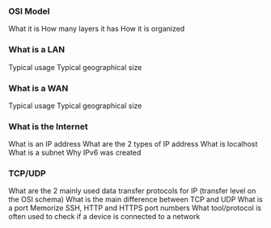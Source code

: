 ### OSI Model
What it is
How many layers it has
How it is organized

### What is a LAN
Typical usage
Typical geographical size

### What is a WAN
Typical usage
Typical geographical size

### What is the Internet
What is an IP address
What are the 2 types of IP address
What is localhost
What is a subnet
Why IPv6 was created

### TCP/UDP
What are the 2 mainly used data transfer protocols for IP (transfer level on the OSI schema)
What is the main difference between TCP and UDP
What is a port
Memorize SSH, HTTP and HTTPS port numbers
What tool/protocol is often used to check if a device is connected to a network
